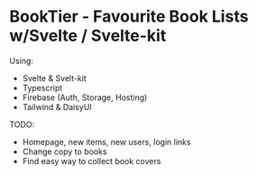 # BookTier - Favourite Book Lists w/Svelte / Svelte-kit

Using:
- Svelte & Svelt-kit
- Typescript
- Firebase (Auth, Storage, Hosting)
- Tailwind & DaisyUI

TODO:
- Homepage, new items, new users, login links
- Change copy to books
- Find easy way to collect book covers